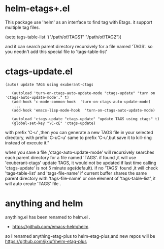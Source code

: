helm-etags+.el
=============
  This package use 'helm' as an interface to find tag with Etags.
  it support multiple tag files.

  (setq tags-table-list '("/path/of/TAGS1"    "/path/of/TAG2"))

  and it can search parent directory recursively for a file named
  'TAGS'. so you needn't add this special file to 'tags-table-list'

ctags-update.el
=============
    (auto) update TAGS using exuberant-ctags

       (autoload 'turn-on-ctags-auto-update-mode "ctags-update" "turn on 'ctags-auto-update-mode'." t)
       (add-hook 'c-mode-common-hook  'turn-on-ctags-auto-update-mode)
        ...
       (add-hook 'emacs-lisp-mode-hook  'turn-on-ctags-auto-update-mode)

       (autoload 'ctags-update "ctags-update" "update TAGS using ctags" t)
       (global-set-key "\C-cE" 'ctags-update)
       
   with prefix 'C-u' ,then you can generate a new TAGS file in your selected directory,
   with prefix 'C-uC-u' same to prefix 'C-u',but save it to kill-ring instead of execute it."


   when you save a file ,'ctags-auto-update-mode' will recursively searches each
   parent directory for a file named 'TAGS'. if found ,it will use
   'exuberant-ctags' update TAGS,
   it would not be updated if last time calling 'ctags-update' is not 5 minute age(default).
   if no 'TAGS' found ,it will check 'tags-table-list' and 'tags-file-name'
   if current buffer shares the same parent directory with 'tags-file-name'
   or one element of 'tags-table-list', it will auto create 'TAGS' file .


anything and helm
================
anything.el has been renamed to helm.el .

  - https://github.com/emacs-helm/helm.

so I renamed anything-etag-plus to helm-etag-plus,and new repos
will be https://github.com/jixiuf/helm-etag-plus
